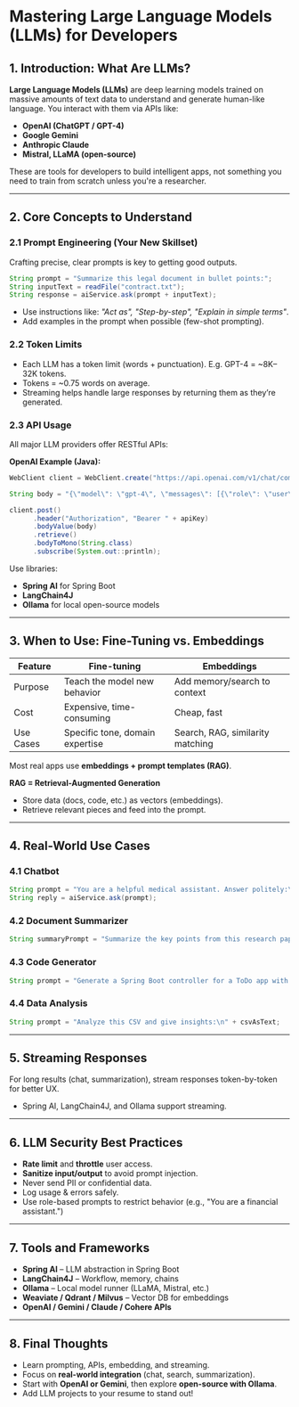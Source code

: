 # Mastering Large Language Models (LLMs) for Developers

## 1. Introduction: What Are LLMs?

**Large Language Models (LLMs)** are deep learning models trained on massive amounts of text data to understand and generate human-like language. You interact with them via APIs like:

* **OpenAI (ChatGPT / GPT-4)**
* **Google Gemini**
* **Anthropic Claude**
* **Mistral, LLaMA (open-source)**

These are tools for developers to build intelligent apps, not something you need to train from scratch unless you're a researcher.

---

## 2. Core Concepts to Understand

### 2.1 Prompt Engineering (Your New Skillset)

Crafting precise, clear prompts is key to getting good outputs.

```java
String prompt = "Summarize this legal document in bullet points:";
String inputText = readFile("contract.txt");
String response = aiService.ask(prompt + inputText);
```

* Use instructions like: *"Act as", "Step-by-step", "Explain in simple terms"*.
* Add examples in the prompt when possible (few-shot prompting).

### 2.2 Token Limits

* Each LLM has a token limit (words + punctuation). E.g. GPT-4 = \~8K–32K tokens.
* Tokens = \~0.75 words on average.
* Streaming helps handle large responses by returning them as they’re generated.

### 2.3 API Usage

All major LLM providers offer RESTful APIs:

**OpenAI Example (Java):**

```java
WebClient client = WebClient.create("https://api.openai.com/v1/chat/completions");

String body = "{\"model\": \"gpt-4\", \"messages\": [{\"role\": \"user\", \"content\": \"Summarize this...\"}]}";

client.post()
      .header("Authorization", "Bearer " + apiKey)
      .bodyValue(body)
      .retrieve()
      .bodyToMono(String.class)
      .subscribe(System.out::println);
```

Use libraries:

* **Spring AI** for Spring Boot
* **LangChain4J**
* **Ollama** for local open-source models

---

## 3. When to Use: Fine-Tuning vs. Embeddings

| Feature   | Fine-tuning                     | Embeddings                       |
| --------- | ------------------------------- | -------------------------------- |
| Purpose   | Teach the model new behavior    | Add memory/search to context     |
| Cost      | Expensive, time-consuming       | Cheap, fast                      |
| Use Cases | Specific tone, domain expertise | Search, RAG, similarity matching |

Most real apps use **embeddings + prompt templates (RAG)**.

**RAG = Retrieval-Augmented Generation**

* Store data (docs, code, etc.) as vectors (embeddings).
* Retrieve relevant pieces and feed into the prompt.

---

## 4. Real-World Use Cases

### 4.1 Chatbot

```java
String prompt = "You are a helpful medical assistant. Answer politely:\nUser: " + userMessage;
String reply = aiService.ask(prompt);
```

### 4.2 Document Summarizer

```java
String summaryPrompt = "Summarize the key points from this research paper in 5 bullets:\n" + documentText;
```

### 4.3 Code Generator

```java
String prompt = "Generate a Spring Boot controller for a ToDo app with CRUD endpoints.";
```

### 4.4 Data Analysis

```java
String prompt = "Analyze this CSV and give insights:\n" + csvAsText;
```

---

## 5. Streaming Responses

For long results (chat, summarization), stream responses token-by-token for better UX.

* Spring AI, LangChain4J, and Ollama support streaming.

---

## 6. LLM Security Best Practices

* **Rate limit** and **throttle** user access.
* **Sanitize input/output** to avoid prompt injection.
* Never send PII or confidential data.
* Log usage & errors safely.
* Use role-based prompts to restrict behavior (e.g., "You are a financial assistant.")

---

## 7. Tools and Frameworks

* **Spring AI** – LLM abstraction in Spring Boot
* **LangChain4J** – Workflow, memory, chains
* **Ollama** – Local model runner (LLaMA, Mistral, etc.)
* **Weaviate / Qdrant / Milvus** – Vector DB for embeddings
* **OpenAI / Gemini / Claude / Cohere APIs**

---

## 8. Final Thoughts


* Learn prompting, APIs, embedding, and streaming.
* Focus on **real-world integration** (chat, search, summarization).
* Start with **OpenAI or Gemini**, then explore **open-source with Ollama**.
* Add LLM projects to your resume to stand out!
